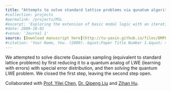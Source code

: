 ```yaml
---
title: "Attempts to solve standard lattice problems via qunatum algorithms"
#collection: projects
#permalink: /projects/MSL
#excerpt: 'Exploring the extension of basic modal logic with an iterative substitution operator. '
#date: 2009-10-01
#venue: 'Journal 1'
source: [Download manuscript here](http://tu-yaxin.github.io/files/DMPF.pdf)
#citation: 'Your Name, You. (2009). &quot;Paper Title Number 1.&quot; <i>Journal 1</i>. 1(1).'
---
```

We attempted to solve discrete Gaussian sampling (equivalent to standard lattice problems) by first reducing it to a quantum analog of LWE (learning with errors) with special error distribution, and then solving the quantum LWE problem. We closed the first step, leaving the second step open. 

Collaborated with <a href='http://www.chenyilei.net/'>Prof. Yilei Chen</a>, <a href='https://sites.google.com/view/qipengliu'>Dr. Qipeng Liu</a> and <a href='https://zihanhu.cn/'>Zihan Hu</a>. 

